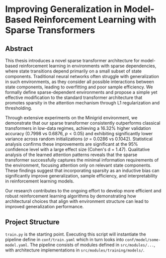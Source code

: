 # Improving Generalization in Model-Based Reinforcement Learning with Sparse Transformers

## Abstract

This thesis introduces a novel sparse transformer architecture for model-based reinforcement learning in environments with sparse dependencies, where state transitions depend primarily on a small subset of state components. Traditional neural networks often struggle with generalization in such environments, as they consider all possible interactions between state components, leading to overfitting and poor sample efficiency. We formally define sparse-dependent environments and propose a simple yet effective modification to the standard transformer architecture that promotes sparsity in the attention mechanism through L1 regularization and thresholding.

Through extensive experiments on the Minigrid environment, we demonstrate that our sparse transformer consistently outperforms classical transformers in low-data regimes, achieving a 16.32\% higher validation accuracy ($0.7998$ vs $0.6876$, $p < 0.05$) and exhibiting significantly lower variance across random initializations ($\sigma$ = $0.0286$ vs $0.1042$). Statistical analysis confirms these improvements are significant at the 95\% confidence level with a large effect size (Cohen's d = $1.47$). Qualitative analysis of the learned attention patterns reveals that the sparse transformer successfully captures the minimal information requirements of the environment, focusing attention only on relevant state components. These findings suggest that incorporating sparsity as an inductive bias can significantly improve generalization, sample efficiency, and interpretability in reinforcement learning models.

Our research contributes to the ongoing effort to develop more efficient and robust reinforcement learning algorithms by demonstrating how architectural choices that align with environment structure can lead to improved generalization performance.

## Project Structure
`train.py` is the starting point. Executing this script will instantiate the pipeline define in `conf/train.yaml` which in turn looks into `conf/model/some-model.yaml`. The pipeline consists of modules defined in `src/modules/...`, with architecture implementations in `src/modules/training/models/`.